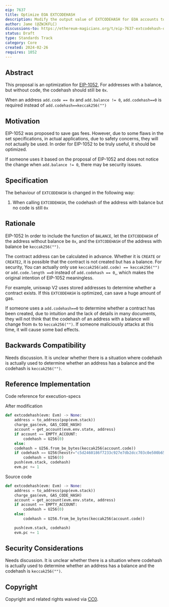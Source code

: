```yaml
---
eip: 7637
title: Optimize EOA EXTCODEHASH
description: Modify the output value of EXTCODEHASH for EOA accounts to `0x`
author: Jame (@ZWJKFLC)
discussions-to: https://ethereum-magicians.org/t/eip-7637-extcodehash-optimize/18946
status: Draft
type: Standards Track
category: Core
created: 2024-02-26
requires: 1052
---
```




## Abstract

This proposal is an optimization for [EIP-1052](./eip-1052.md),
For addresses with a balance, but without code, the codehash should still be `0x`.

When an address `add.code == 0x` and `add.balance != 0`, `add.codehash==0` is required instead of `add.codehash==keccak256("")`

## Motivation

EIP-1052 was proposed to save gas fees. However, due to some flaws in the set specifications, in actual applications, due to safety concerns, they will not actually be used. In order for EIP-1052 to be truly useful, it should be optimized.

If someone uses it based on the proposal of EIP-1052 and does not notice the change when `add.balance != 0`, there may be security issues.


## Specification

The behaviour of `EXTCODEHASH` is changed in the following way:

1. When calling `EXTCODEHASH`, the codehash of the address with balance but no code is still `0x`


## Rationale

EIP-1052 In order to include the function of `BALANCE`, let the `EXTCODEHASH` of the address without balance be `0x`, and the `EXTCODEHASH` of the address with balance be `keccak256("")`.

The contract address can be calculated in advance. Whether it is  `CREATE` or `CREATE2`, it is possible that the contract is not created but has a balance. For security, You can actually only use `keccak256(add.code) == keccak256("")` or `add.code.length ==0` instead of `add.codehash == 0`,, which makes the original intention of EIP-1052 meaningless.

For example, uniswap V2 uses stored addresses to determine whether a contract exists. If this `EXTCODEHASH` is optimized, can save a huge amount of gas.

If someone uses a `add.codehash==0` to determine whether a contract has been created, due to intuition and the lack of details in many documents, they will not think that the codehash of an address with a balance will change from `0x` to `keccak256("")`. If someone maliciously attacks at this time, it will cause some bad effects.


## Backwards Compatibility

<!-- TODO: -->
Needs discussion.
It is unclear whether there is a situation where codehash is actually used to determine whether an address has a balance and the codehash is `keccak256("")`.


## Reference Implementation

Code reference for execution-specs

After modification

```python
def extcodehash(evm: Evm) -> None:
    address = to_address(pop(evm.stack))
    charge_gas(evm, GAS_CODE_HASH)
    account = get_account(evm.env.state, address)
    if account == EMPTY_ACCOUNT:
        codehash = U256(0)
    else:
	codehash = U256.from_be_bytes(keccak256(account.code))
	if codehash == U256(hexstr="c5d2460186f7233c927e7db2dcc703c0e500b653ca82273b7bfad8045d85a470"):
	    codehash = U256(0)
    push(evm.stack, codehash)
    evm.pc += 1
```


Source code

```python
def extcodehash(evm: Evm) -> None:
    address = to_address(pop(evm.stack))
    charge_gas(evm, GAS_CODE_HASH)
    account = get_account(evm.env.state, address)
    if account == EMPTY_ACCOUNT:
        codehash = U256(0)
    else:
        codehash = U256.from_be_bytes(keccak256(account.code))

    push(evm.stack, codehash)
    evm.pc += 1
```


## Security Considerations

<!-- TODO: -->
Needs discussion.
It is unclear whether there is a situation where codehash is actually used to determine whether an address has a balance and the codehash is `keccak256("")`.


## Copyright

Copyright and related rights waived via [CC0](../LICENSE.md).
 
